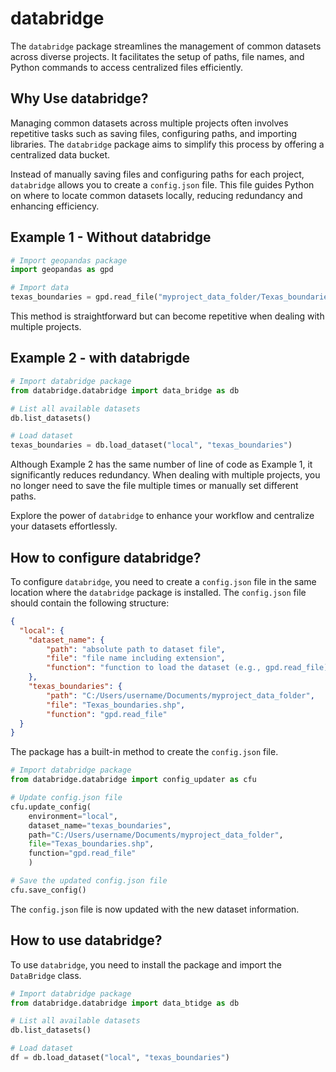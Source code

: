 # databridge

The `databridge` package streamlines the management of common datasets across diverse projects.
It facilitates the setup of paths, file names, and Python commands to access centralized files efficiently.

## Why Use databridge?

Managing common datasets across multiple projects often involves repetitive tasks such as saving files, configuring paths, and importing libraries.
The `databridge` package aims to simplify this process by offering a centralized data bucket.

Instead of manually saving files and configuring paths for each project, `databridge` allows you to create a `config.json` file.
This file guides Python on where to locate common datasets locally, reducing redundancy and enhancing efficiency.

## Example 1 - Without databridge

```python
# Import geopandas package
import geopandas as gpd

# Import data
texas_boundaries = gpd.read_file("myproject_data_folder/Texas_boundaries.shp")
```

This method is straightforward but can become repetitive when dealing with multiple projects.


## Example 2 - with databrigde

```python
# Import databridge package
from databridge.databridge import data_bridge as db

# List all available datasets
db.list_datasets()

# Load dataset
texas_boundaries = db.load_dataset("local", "texas_boundaries")
```

Although Example 2 has the same number of line of code as Example 1, it significantly reduces redundancy.
When dealing with multiple projects, you no longer need to save the file multiple times or manually set different paths.

Explore the power of `databridge` to enhance your workflow and centralize your datasets effortlessly.

## How to configure databridge?

To configure `databridge`, you need to create a `config.json` file in the same location where the `databridge` package is installed.
The `config.json` file should contain the following structure:

```json
{
  "local": {
    "dataset_name": {
        "path": "absolute path to dataset file",
        "file": "file name including extension",
        "function": "function to load the dataset (e.g., gpd.read_file)"
    },
    "texas_boundaries": {
        "path": "C:/Users/username/Documents/myproject_data_folder",
        "file": "Texas_boundaries.shp",
        "function": "gpd.read_file"
  }
}
```

The package has a built-in method to create the `config.json` file.

```python
# Import databridge package
from databridge.databridge import config_updater as cfu

# Update config.json file
cfu.update_config(
    environment="local",
    dataset_name="texas_boundaries",
    path="C:/Users/username/Documents/myproject_data_folder",
    file="Texas_boundaries.shp",
    function="gpd.read_file"
    )

# Save the updated config.json file
cfu.save_config()
```

The `config.json` file is now updated with the new dataset information.

## How to use databridge?

To use `databridge`, you need to install the package and import the `DataBridge` class.

```python
# Import databridge package
from databridge.databridge import data_btidge as db

# List all available datasets
db.list_datasets()

# Load dataset
df = db.load_dataset("local", "texas_boundaries")
```